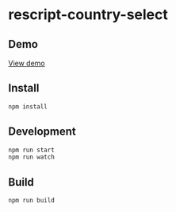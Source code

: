 # rescript-country-select

## Demo
[View demo](http://ruslangr.tech/)

## Install

```bash
npm install
```

## Development
```bash
npm run start
npm run watch
```

## Build
```bash
npm run build
```

